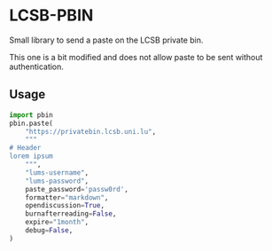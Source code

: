 # LCSB-PBIN

Small library to send a paste on the LCSB private bin.

This one is a bit modified and does not allow paste to be sent without authentication.


## Usage

```python
import pbin
pbin.paste(
    "https://privatebin.lcsb.uni.lu",
    """
# Header
lorem ipsum
    """,
    "lums-username",
    "lums-password",
    paste_password='passw0rd',
    formatter="markdown",
    opendiscussion=True,
    burnafterreading=False,
    expire="1month",
    debug=False,
)
```